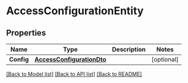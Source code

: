 # AccessConfigurationEntity

## Properties

Name | Type | Description | Notes
------------ | ------------- | ------------- | -------------
**Config** | [**AccessConfigurationDto**](AccessConfigurationDTO.md) |  | [optional] 

[[Back to Model list]](../README.md#documentation-for-models) [[Back to API list]](../README.md#documentation-for-api-endpoints) [[Back to README]](../README.md)


